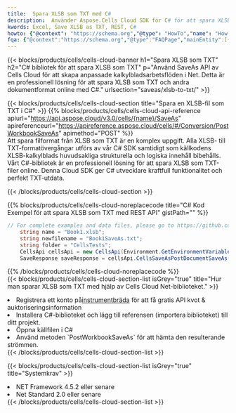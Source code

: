 ```yaml
---
title:  Spara XLSB som TXT med C#
description:  Använder Aspose.Cells Cloud SDK för C# för att spara XLSB-formatfil som TXT-formatfil.
kwords: Excel, Save XLSB as TXT, REST, C#
howto: {"@context": "https://schema.org","@type": "HowTo","name": "How to save XLSB as TXT using the Cells Cloud Net library.","description": "How to save XLSB as TXT using the Cells Cloud Net library.","image": {"@type": "ImageObject"},"url": "/net/saveas/xlsb-to-txt/","step": [{ "@type": "HowToStep","name": "How to save XLSB as TXT using the Cells Cloud Net library. step 1", "image": {"@type": "ImageObject",},"url": "/net/saveas/xlsb-to-txt/","text": "Register an account at <a href='https://dashboard.aspose.cloud/'>Dashboard</a> to get free API quota & authorization details",},{ "@type": "HowToStep","name": "How to save XLSB as TXT using the Cells Cloud Net library. step 1", "image": {"@type": "ImageObject",},"url": "/net/saveas/xlsb-to-txt/","text": "Install C# library and add the reference (import the library) to your project.",},{ "@type": "HowToStep","name": "How to save XLSB as TXT using the Cells Cloud Net library. step 1", "image": {"@type": "ImageObject",},"url": "/net/saveas/xlsb-to-txt/","text": "Open the source file in C#",},{ "@type": "HowToStep","name": "How to save XLSB as TXT using the Cells Cloud Net library. step 1", "image": {"@type": "ImageObject",},"url": "/net/saveas/xlsb-to-txt/","text": "Use the `PostWorkbookSaveAs` method to retrieve the resulting stream.",}, ],"supply": {"@type": "HowToSupply","name": "document"},"tool": [{"@type": "HowToTool","name": "Visual Studio, Visual Studio Code, Rider"},{"@type": "HowToTool","name": "Aspose Cells"}],"totalTime": "PT6M"}
fqa: {"@context":"https://schema.org","@type":"FAQPage","mainEntity":[{"@type":"Question","name":"Why save file as other formats file in C# using REST API?","acceptedAnswer":{"@type":"Answer","text":"Documents are encoded in many ways, and some files may be incompatible with the software you use. To open and read such files, just save them as appropriate file formats.<br/><ol><li>Install .NET SDK and add the reference (import the library) to your project.</li><li>Open the source file in C# using REST API.</li><li>Call the PostWorkbookSaveAsRequest() method, passing an output filename with required extension.</li><li>Get the result of save as a separate file.</li></ol>"}},{"@type":"Question","name":"What file formats can I save as with your C# library?","acceptedAnswer":{"@type":"Answer","text":"We support a variety of file formats for conversion using .NET library, including XLSX, Excel, xls , PDF, CSV, HTML, Markdown, XML, PNG, JPG, TIFF, Json, TXT and many more."}},{"@type":"Question","name":"What is the maximum allowed file size for conversion using this .NET library?","acceptedAnswer":{"@type":"Answer","text":"There are no file size limits for format conversions using .NET library."}}]}
---
```

{{< blocks/products/cells/cells-cloud-banner h1="Spara XLSB som TXT" h2="C# bibliotek för att spara XLSB som TXT" p="Använd SaveAs API av Cells Cloud för att skapa anpassade kalkylbladsarbetsflöden i Net. Detta är en professionell lösning för att spara XLSB som TXT och andra dokumentformat online med C#." urlsection="saveas/xlsb-to-txt/" >}}

{{< blocks/products/cells/cells-cloud-section title="Spara en XLSB-fil som TXT i C#" >}}
{{% blocks/products/cells/cells-cloud-api-reference apiurl="https://api.aspose.cloud/v3.0/cells/{name}/SaveAs" apireferenceurl="https://apireference.aspose.cloud/cells/#/Conversion/PostWorkbookSaveAs" apimethod="POST" %}}
<br/>
Att spara filformat från XLSB som TXT är en komplex uppgift. Alla XLSB- till TXT-formatövergångar utförs av vår C# SDK samtidigt som källkodens XLSB-kalkylblads huvudsakliga strukturella och logiska innehåll bibehålls. Vårt C#-bibliotek är en professionell lösning för att spara XLSB som TXT-filer online. Denna Cloud SDK ger C# utvecklare kraftfull funktionalitet och perfekt TXT-utdata.

{{< /blocks/products/cells/cells-cloud-section >}}

{{% blocks/products/cells/cells-cloud-noreplacecode title="C# Kod Exempel för att spara XLSB som TXT med REST API" gistPath="" %}}
  
```cs
// For complete examples and data files, please go to https://github.com/aspose-cells-cloud/aspose-cells-cloud-dotnet/
    string name = "Book1.xlsb";
    string newfilename = "Book1SaveAs.txt";
    string folder = "CellsTests";
    CellsApi cellsApi = new CellsApi(Environment.GetEnvironmentVariable("ProductClientId"), Environment.GetEnvironmentVariable("ProductClientSecret"));
    SaveResponse saveResponse = cellsApi.CellsSaveAsPostDocumentSaveAs(name, null, newfilename, null,null,folder);
```
  
{{% /blocks/products/cells/cells-cloud-noreplacecode %}}
<br/>
{{< blocks/products/cells/cells-cloud-section-list isGrey="true" title="Hur man sparar XLSB som TXT med hjälp av Cells Cloud Net-biblioteket." >}}
<li> Registrera ett konto på<a href="https://dashboard.aspose.cloud/">instrumentbräda</a> för att få gratis API kvot & auktoriseringsinformation</li>
<li>Installera C#-biblioteket och lägg till referensen (importera biblioteket) till ditt projekt.</li>
<li>Öppna källfilen i C#</li>
<li>Använd metoden `PostWorkbookSaveAs` för att hämta den resulterande strömmen.</li>
{{< /blocks/products/cells/cells-cloud-section-list >}}

{{< blocks/products/cells/cells-cloud-section-list isGrey="true" title="Systemkrav" >}}
<li>NET Framework 4.5.2 eller senare</li>
<li>Net Standard 2.0 eller senare</li>
{{< /blocks/products/cells/cells-cloud-section-list >}}
